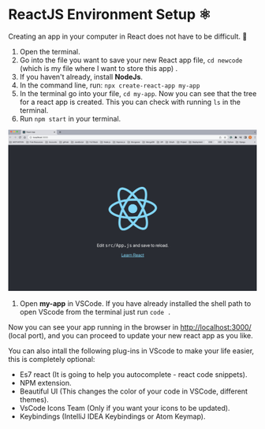 # ReactJS Environment Setup :atom_symbol: 


Creating an app in your computer in React does not have to be difficult. :dizzy: 


1. Open the terminal.
1. Go into the file you want to save your new React app file, `cd newcode` (which is my file where I want to store this app) .
1. If you haven't already, install **NodeJs**.
1. In the command line, run: `npx create-react-app my-app`
1. In the terminal go into your file, `cd my-app`. Now you can see that the tree for a react app is created. This you can check with running `ls` in the terminal.
1. Run `npm start` in your terminal.

![React](public/start-react.png)

1. Open **my-app** in VSCode. If you have already installed the shell path to open VScode from the terminal just run `code .`

Now you can see your app running in the browser in [http://localhost:3000/ ](url) (local port), and you can proceed to update your new react app as you like.

You can also intall the following plug-ins in VScode to make your life easier, this is completely optional:

- Es7 react (It is going to help you autocomplete - react code snippets).
- NPM extension.
- Beautiful UI (This changes the color of your code in VSCode, different themes).
- VsCode Icons Team (Only if you want your icons to be updated).
- Keybindings (IntelliJ IDEA Keybindings or Atom Keymap).
